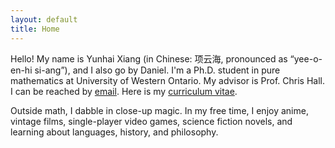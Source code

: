 ```yaml
---
layout: default
title: Home
---
```



Hello! My name is Yunhai Xiang (in Chinese: 项云海, pronounced as “yee-o-en-hi si-ang”), and I also go by Daniel. I'm a Ph.D. student in pure mathematics at University of Western Ontario. My advisor is Prof. Chris Hall. I can be reached by [email](mailto:yxiang72@uwo.ca). Here is my [curriculum vitae](assets/CV.pdf).

Outside math, I dabble in close-up magic. In my free time, I enjoy anime, vintage films, single-player video games, science fiction novels, and learning about languages, history, and philosophy. 

